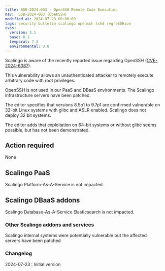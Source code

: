 ```yaml
---
title: SSB-2024-003 - OpenSSH Remote Code Execution
nav:  SSB-2024-003 (OpenSSH)
modified_at: 2024-07-23 00:00:00
tags: security bulletin scalingo openssh sshd regreSSHion
cvss:
  version: 3.1
  base: 8.1
  temporal: 7.3
  environmental: 0.0
---
```


Scalingo is aware of the recently reported issue regarding OpenSSH
([CVE-2024-6387](https://www.cert.ssi.gouv.fr/alerte/CERTFR-2024-ALE-009/)).

This vulnerability allows an unauthenticated attacker to remotely execute arbitrary code with root privileges.

OpenSSH is not used in our PaaS and DBaaS environments.
The Scalingo infrastructure servers have been patched.

The editor specifies that versions 8.5p1 to 9.7p1 are confirmed vulnerable on 32-bit Linux systems with glibc and ASLR enabled. Scalingo does not deploy 32 bit systems.

The editor adds that exploitation on 64-bit systems or without glibc seems possible, but has not been demonstrated.

## Action required

None

## Scalingo PaaS

Scalingo Platform-As-A-Service is not impacted.

## Scalingo DBaaS addons

Scalingo Database-As-A-Service Elasticsearch is not impacted.

### Other Scalingo addons and services

Scalingo internal systems were potentially vulnerable but the affected servers have been patched

### Changelog

2024-07-23 : Initial version

